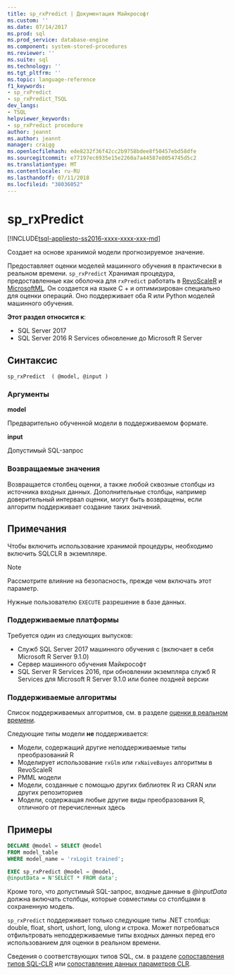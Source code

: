 ```yaml
---
title: sp_rxPredict | Документация Майкрософт
ms.custom: ''
ms.date: 07/14/2017
ms.prod: sql
ms.prod_service: database-engine
ms.component: system-stored-procedures
ms.reviewer: ''
ms.suite: sql
ms.technology: ''
ms.tgt_pltfrm: ''
ms.topic: language-reference
f1_keywords:
- sp_rxPredict
- sp_rxPredict_TSQL
dev_langs:
- TSQL
helpviewer_keywords:
- sp_rxPredict procedure
author: jeannt
ms.author: jeannt
manager: craigg
ms.openlocfilehash: ede8232f36f42cc2b9758bdee8f50457ebd58dfe
ms.sourcegitcommit: e77197ec6935e15e2260a7a44587e8054745d5c2
ms.translationtype: MT
ms.contentlocale: ru-RU
ms.lasthandoff: 07/11/2018
ms.locfileid: "38036052"
---
```

# <a name="sprxpredict"></a>sp_rxPredict  
[!INCLUDE[tsql-appliesto-ss2016-xxxx-xxxx-xxx-md](../../includes/tsql-appliesto-ss2016-xxxx-xxxx-xxx-md.md)]

Создает на основе хранимой модели прогнозируемое значение.

Предоставляет оценки моделей машинного обучения в практически в реальном времени. `sp_rxPredict` Хранимая процедура, предоставленные как оболочка для `rxPredict` работать в [RevoScaleR](https://docs.microsoft.com/r-server/r-reference/revoscaler/revoscaler) и [MicrosoftML](https://docs.microsoft.com/r-server/r-reference/microsoftml/microsoftml-package). Он создается на языке C + и оптимизирован специально для оценки операций. Оно поддерживает оба R или Python моделей машинного обучения.

**Этот раздел относится к**:  
- SQL Server 2017  
- SQL Server 2016 R Services обновление до Microsoft R Server  

## <a name="syntax"></a>Синтаксис

```
sp_rxPredict  ( @model, @input )
```

### <a name="arguments"></a>Аргументы

**model**

Предварительно обученной модели в поддерживаемом формате. 

**input**

Допустимый SQL-запрос

### <a name="return-values"></a>Возвращаемые значения

Возвращается столбец оценки, а также любой сквозные столбцы из источника входных данных.
Дополнительные столбцы, например доверительный интервал оценки, могут быть возвращены, если алгоритм поддерживает создание таких значений.

## <a name="remarks"></a>Примечания

Чтобы включить использование хранимой процедуры, необходимо включить SQLCLR в экземпляре.

> [!NOTE]
> Рассмотрите влияние на безопасность, прежде чем включать этот параметр.

Нужные пользователю `EXECUTE` разрешение в базе данных.

### <a name="supported-platforms"></a>Поддерживаемые платформы

Требуется один из следующих выпусков:  
- Служб SQL Server 2017 машинного обучения с (включает в себя Microsoft R Server 9.1.0)  
- Сервер машинного обучения Майкрософт  
- SQL Server R Services 2016, при обновлении экземпляра служб R Services для Microsoft R Server 9.1.0 или более поздней версии  

### <a name="supported-algorithms"></a>Поддерживаемые алгоритмы

Список поддерживаемых алгоритмов, см. в разделе [оценки в реальном времени](../../advanced-analytics/real-time-scoring.md).

Следующие типы модели **не** поддерживается:  
- Модели, содержащий другие неподдерживаемые типы преобразований R  
- Моделирует использование `rxGlm` или `rxNaiveBayes` алгоритмы в RevoScaleR  
- PMML модели  
- Модели, созданные с помощью других библиотек R из CRAN или других репозиториев  
- Модели, содержащая любые другие виды преобразования R, отличного от перечисленных здесь  

## <a name="examples"></a>Примеры

```sql
DECLARE @model = SELECT @model 
FROM model_table 
WHERE model_name = 'rxLogit trained';

EXEC sp_rxPredict @model = @model,
@inputData = N'SELECT * FROM data';
```

Кроме того, что допустимый SQL-запрос, входные данные в *@inputData* должна включать столбцы, которые совместимы со столбцами в сохраненную модель.

`sp_rxPredict` поддерживает только следующие типы .NET столбца: double, float, short, ushort, long, ulong и строка. Может потребоваться отфильтровать неподдерживаемые типы входных данных перед его использованием для оценки в реальном времени. 

  Сведения о соответствующих типов SQL, см. в разделе [сопоставления типов SQL-CLR](https://msdn.microsoft.com/library/bb386947.aspx) или [сопоставление данных параметров CLR](../clr-integration-database-objects-types-net-framework/mapping-clr-parameter-data.md).

